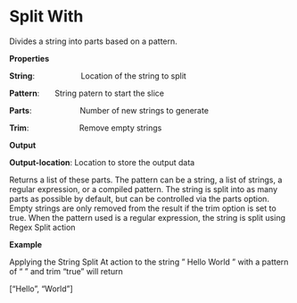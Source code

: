 # Split With

Divides a string into parts based on a pattern.

 **Properties**
 

**String**:                     Location of the string to split

**Pattern**:                  String patern to start the slice

**Parts**:                      Number of new strings to generate

**Trim**:                        Remove empty strings

 **Output**
 

**Output-location**: Location to store the output data

Returns a list of these parts. The pattern can be a string, a list of strings, a regular expression, or a compiled pattern. The string is split into as many parts as possible by default, but can be controlled via the parts option. Empty strings are only removed from the result if the trim option is set to true. When the pattern used is a regular expression, the string is split using Regex Split action

**Example**

Applying the String Split At action to the string ” Hello World ” with a pattern of “ ” and trim “true” will return

[“Hello”, “World”]